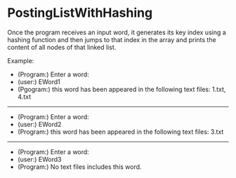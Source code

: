 # PostingListWithHashing
Once the program receives an input word, it generates its key index using a hashing function and then jumps to that index in the array and prints the content of all nodes of that linked list.

Example:

- (Program:) Enter a word: 
- (user:) EWord1 
- (Pgogram:) this word has been appeared in the following text files: 1.txt, 4.txt
--------------------
- (Program:) Enter a word: 
- (user:) EWord2 
- (Program:) this word has been appeared in the following text files: 3.txt
--------------------
- (Program:) Enter a word: 
- (user:) EWord3 
- (Program:) No text files includes this word.
